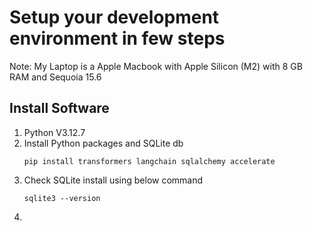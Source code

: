 # Setup your development environment in few steps
Note: My Laptop is a Apple Macbook with Apple Silicon (M2) with 8 GB RAM and Sequoia 15.6
## Install Software
1. Python V3.12.7
2. Install Python packages and SQLite db
   ```
   pip install transformers langchain sqlalchemy accelerate
   ```
3. Check SQLite install using below command
   ```
   sqlite3 --version
   ```
4. 
